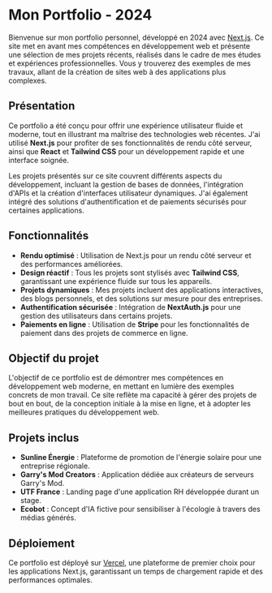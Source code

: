 # Mon Portfolio - 2024

Bienvenue sur mon portfolio personnel, développé en 2024 avec [Next.js](https://nextjs.org). Ce site met en avant mes compétences en développement web et présente une sélection de mes projets récents, réalisés dans le cadre de mes études et expériences professionnelles. Vous y trouverez des exemples de mes travaux, allant de la création de sites web à des applications plus complexes.

## Présentation

Ce portfolio a été conçu pour offrir une expérience utilisateur fluide et moderne, tout en illustrant ma maîtrise des technologies web récentes. J'ai utilisé **Next.js** pour profiter de ses fonctionnalités de rendu côté serveur, ainsi que **React** et **Tailwind CSS** pour un développement rapide et une interface soignée.

Les projets présentés sur ce site couvrent différents aspects du développement, incluant la gestion de bases de données, l'intégration d'APIs et la création d'interfaces utilisateur dynamiques. J'ai également intégré des solutions d'authentification et de paiements sécurisés pour certaines applications.

## Fonctionnalités

- **Rendu optimisé** : Utilisation de Next.js pour un rendu côté serveur et des performances améliorées.
- **Design réactif** : Tous les projets sont stylisés avec **Tailwind CSS**, garantissant une expérience fluide sur tous les appareils.
- **Projets dynamiques** : Mes projets incluent des applications interactives, des blogs personnels, et des solutions sur mesure pour des entreprises.
- **Authentification sécurisée** : Intégration de **NextAuth.js** pour une gestion des utilisateurs dans certains projets.
- **Paiements en ligne** : Utilisation de **Stripe** pour les fonctionnalités de paiement dans des projets de commerce en ligne.

## Objectif du projet

L'objectif de ce portfolio est de démontrer mes compétences en développement web moderne, en mettant en lumière des exemples concrets de mon travail. Ce site reflète ma capacité à gérer des projets de bout en bout, de la conception initiale à la mise en ligne, et à adopter les meilleures pratiques du développement web.

## Projets inclus

- **Sunline Énergie** : Plateforme de promotion de l'énergie solaire pour une entreprise régionale.
- **Garry's Mod Creators** : Application dédiée aux créateurs de serveurs Garry's Mod.
- **UTF France** : Landing page d'une application RH développée durant un stage.
- **Ecobot** : Concept d'IA fictive pour sensibiliser à l'écologie à travers des médias générés.

## Déploiement

Ce portfolio est déployé sur [Vercel](https://vercel.com), une plateforme de premier choix pour les applications Next.js, garantissant un temps de chargement rapide et des performances optimales.
